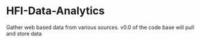 HFI-Data-Analytics
==================

Gather web based data from various sources. 
v0.0 of the code base will pull and store data
